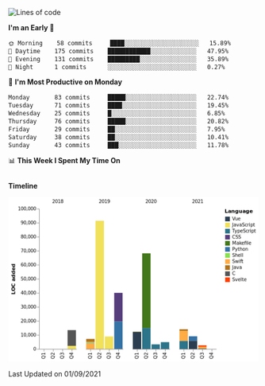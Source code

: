 <!--START_SECTION:waka-->
![Lines of code](https://img.shields.io/badge/From%20Hello%20World%20I%27ve%20Written-275698%20lines%20of%20code-blue)

**I'm an Early 🐤** 

```text
🌞 Morning    58 commits     ████░░░░░░░░░░░░░░░░░░░░░   15.89% 
🌆 Daytime    175 commits    ████████████░░░░░░░░░░░░░   47.95% 
🌃 Evening    131 commits    █████████░░░░░░░░░░░░░░░░   35.89% 
🌙 Night      1 commits      ░░░░░░░░░░░░░░░░░░░░░░░░░   0.27%

```
📅 **I'm Most Productive on Monday** 

```text
Monday       83 commits     █████░░░░░░░░░░░░░░░░░░░░   22.74% 
Tuesday      71 commits     ████░░░░░░░░░░░░░░░░░░░░░   19.45% 
Wednesday    25 commits     █░░░░░░░░░░░░░░░░░░░░░░░░   6.85% 
Thursday     76 commits     █████░░░░░░░░░░░░░░░░░░░░   20.82% 
Friday       29 commits     ██░░░░░░░░░░░░░░░░░░░░░░░   7.95% 
Saturday     38 commits     ██░░░░░░░░░░░░░░░░░░░░░░░   10.41% 
Sunday       43 commits     ███░░░░░░░░░░░░░░░░░░░░░░   11.78%

```


📊 **This Week I Spent My Time On** 

```text
```

**Timeline**

![Chart not found](https://raw.githubusercontent.com/johann-lr/johann-lr/master/charts/bar_graph.png) 


 Last Updated on 01/09/2021
<!--END_SECTION:waka-->
